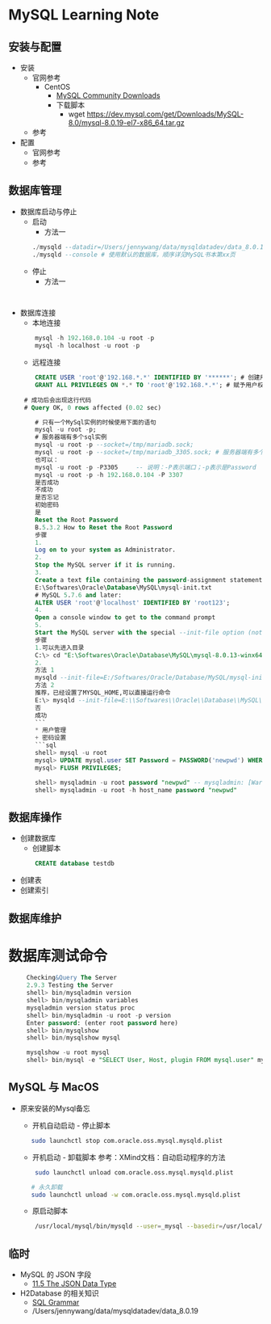 # MySQL Learning Note

## 安装与配置
   * 安装
       + 官网参考
          - CentOS
             * [MySQL Community Downloads](https://dev.mysql.com/downloads/file/?id=492677)<br>
             * 下载脚本
                + wget https://dev.mysql.com/get/Downloads/MySQL-8.0/mysql-8.0.19-el7-x86_64.tar.gz<br>
       + 参考
   * 配置
       + 官网参考
       + 参考
## 数据库管理
   * 数据库启动与停止
      + 启动
         * 方法一
         ```sql
         ./mysqld --datadir=/Users/jennywang/data/mysqldatadev/data_8.0.19 --console # 使用指定数据库
         ./mysqld --console # 使用默认的数据库，顺序详见MySQL书本第xx页
         

         ```
      + 停止
         * 方法一
         ```sql
       
         ```
   * 数据库连接
      + 本地连接
     ```sql
         mysql -h 192.168.0.104 -u root -p
         mysql -h localhost -u root -p
     ```
      + 远程连接
      ```sql
          CREATE USER 'root'@'192.168.*.*' IDENTIFIED BY '******'; # 创建用户
          GRANT ALL PRIVILEGES ON *.* TO 'root'@'192.168.*.*'; # 赋予用户权限
       
       # 成功后会出现这行代码
       # Query OK, 0 rows affected (0.02 sec)
      ```
      ```sql
          # 只有一个MySql实例的时候使用下面的语句
          mysql -u root -p;
          # 服务器端有多个sql实例
          mysql -u root -p --socket=/tmp/mariadb.sock;
          mysql -u root -p --socket=/tmp/mariadb_3305.sock; # 服务器端有多个sql实例，端口模式
          也可以：
          mysql -u root -p -P3305     -- 说明：-P表示端口；-p表示是Password
          mysql -u root -p -h 192.168.0.104 -P 3307
          是否成功
          不成功
          是否忘记
          初始密码
          是
          Reset the Root Password
          B.5.3.2 How to Reset the Root Password
          步骤
          1.
          Log on to your system as Administrator.
          2.
          Stop the MySQL server if it is running.
          3.
          Create a text file containing the password-assignment statement on a single line.
          E:\Softwares\Oracle\Database\MySQL\mysql-init.txt
          # MySQL 5.7.6 and later:
          ALTER USER 'root'@'localhost' IDENTIFIED BY 'root123';
          4.
          Open a console window to get to the command prompt
          5. 
          Start the MySQL server with the special --init-file option (notice that the backslash in the option value is doubled):
          步骤
          1.可以先进入目录
          C:\> cd "E:\Softwares\Oracle\Database\MySQL\mysql-8.0.13-winx64\bin"
          2. 
          方法 1
          mysqld --init-file=E:/Softwares/Oracle/Database/MySQL/mysql-init.txt
          方法 2
          推荐，已经设置了MYSQL_HOME,可以直接运行命令
          E:\> mysqld --init-file=E:\\Softwares\\Oracle\\Database\\MySQL\\mysql-init.txt
          否
          成功
          ```
          * 用户管理
          + 密码设置
          ```sql
          shell> mysql -u root
          mysql> UPDATE mysql.user SET Password = PASSWORD('newpwd') WHERE User = 'root';
          mysql> FLUSH PRIVILEGES;

          shell> mysqladmin -u root password "newpwd" -- mysqladmin: [Warning] Using a password on the command line interface can be insecure.
          shell> mysqladmin -u root -h host_name password "newpwd"
      ```
## 数据库操作
   * 创建数据库
      + 创建脚本
      ```sql
          CREATE database testdb
      ```
   * 创建表
   * 创建索引
   
## 数据库维护
   # 数据库测试命令
   ```sql
        Checking&Query The Server
        2.9.3 Testing the Server
        shell> bin/mysqladmin version
        shell> bin/mysqladmin variables
        mysqladmin version status proc
        shell> bin/mysqladmin -u root -p version
        Enter password: (enter root password here)
        shell> bin/mysqlshow
        shell> bin/mysqlshow mysql

        mysqlshow -u root mysql
        shell> bin/mysql -e "SELECT User, Host, plugin FROM mysql.user" mysql
   ```
   
   ## MySQL 与 MacOS
   * 原来安装的Mysql备忘
   
      + 开机自动启动 - 停止脚本
      ```bash
         sudo launchctl stop com.oracle.oss.mysql.mysqld.plist 
      ```
      + 开机启动 - 卸载脚本 参考：XMind文档：自动启动程序的方法
      ```bash
          sudo launchctl unload com.oracle.oss.mysql.mysqld.plist
      ```
      ```bash
         # 永久卸载
         sudo launchctl unload -w com.oracle.oss.mysql.mysqld.plist
      ```
      + 原启动脚本
      ```bash
          /usr/local/mysql/bin/mysqld --user=_mysql --basedir=/usr/local/mysql --datadir=/usr/local/mysql/data --plugin-dir=/usr/local/mysql/lib/plugin --log-error=/usr/local/mysql/data/mysqld.local.err --pid-file=/usr/local/mysql/data/mysqld.local.pid --keyring-file-data=/usr/local/mysql/keyring/keyring --early-plugin-load=keyring_file=keyring_file.so   
     ```

## 临时
   * MySQL 的 JSON 字段
      + [11.5 The JSON Data Type](https://dev.mysql.com/doc/refman/8.0/en/json.html)<br>
   * H2Database 的相关知识
      + [SQL Grammar](https://h2database.com/html/grammar.html#json)<br>
      + /Users/jennywang/data/mysqldatadev/data_8.0.19
